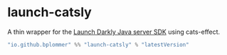 # launch-catsly

A thin wrapper for the [Launch Darkly Java server SDK](https://github.com/launchdarkly/java-server-sdk) using cats-effect.

```sbt
"io.github.bplommer" %% "launch-catsly" % "latestVersion"
```
